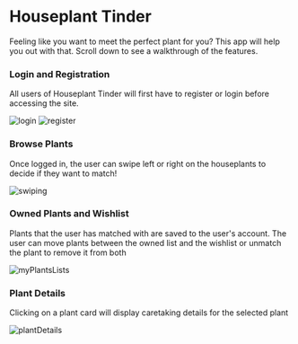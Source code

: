 # Houseplant Tinder

Feeling like you want to meet the perfect plant for you? This app will help you out with that. Scroll down to see a walkthrough of the features.

### Login and Registration
All users of Houseplant Tinder will first have to register or login before accessing the site.

![login](https://user-images.githubusercontent.com/110350692/205158633-aedc10c8-209a-4f4f-ad42-b55dd2262f78.png)
![register](https://user-images.githubusercontent.com/110350692/205158653-e2e6d15b-d89b-4718-8516-018fd36f4d8c.png)

### Browse Plants
Once logged in, the user can swipe left or right on the houseplants to decide if they want to match!

![swiping](https://user-images.githubusercontent.com/110350692/205159122-f5e05aa6-6bd5-467d-a7d7-b58a8419f469.gif)

### Owned Plants and Wishlist
Plants that the user has matched with are saved to the user's account. The user can move plants between the owned list and the wishlist or unmatch the plant to remove it from both

![myPlantsLists](https://user-images.githubusercontent.com/110350692/205159390-562b3903-a11d-4937-83e1-8b6b5b58354d.gif)

### Plant Details
Clicking on a plant card will display caretaking details for the selected plant

![plantDetails](https://user-images.githubusercontent.com/110350692/205159555-5d814a84-05f9-4478-a087-6a2d90bcf3e0.gif)
